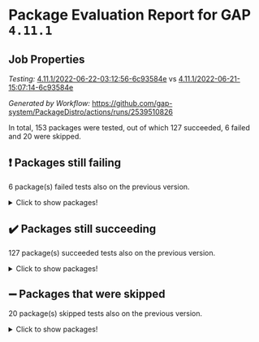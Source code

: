 # Package Evaluation Report for GAP `4.11.1`

## Job Properties

*Testing:* [4.11.1/2022-06-22-03:12:56-6c93584e](https://github.com/gap-system/PackageDistro/blob/data/reports/4.11.1/2022-06-22-03:12:56-6c93584e) vs [4.11.1/2022-06-21-15:07:14-6c93584e](https://github.com/gap-system/PackageDistro/blob/data/reports/4.11.1/2022-06-21-15:07:14-6c93584e)

*Generated by Workflow:* https://github.com/gap-system/PackageDistro/actions/runs/2539510826

In total, 153 packages were tested, out of which 127 succeeded, 6 failed and 20 were skipped.

## :exclamation: Packages still failing

6 package(s) failed tests also on the previous version.
<details><summary>Click to show packages!</summary>

- fining 1.4.1 [(failure)](https://github.com/gap-system/PackageDistro/runs/6996567370?check_suite_focus=true)
- francy 1.2.4 [(failure)](https://github.com/gap-system/PackageDistro/runs/6996567783?check_suite_focus=true)
- hap 1.41 [(failure)](https://github.com/gap-system/PackageDistro/runs/6996568457?check_suite_focus=true)
- normalizinterface 1.3.2 [(failure)](https://github.com/gap-system/PackageDistro/runs/6996570388?check_suite_focus=true)
- packagemanager 1.2 [(failure)](https://github.com/gap-system/PackageDistro/runs/6996570707?check_suite_focus=true)
- recog 1.3.2 [(failure)](https://github.com/gap-system/PackageDistro/runs/6996571327?check_suite_focus=true)
</details>

## :heavy_check_mark: Packages still succeeding

127 package(s) succeeded tests also on the previous version.
<details><summary>Click to show packages!</summary>

- ace 5.4 [(success)](https://github.com/gap-system/PackageDistro/runs/6996565726?check_suite_focus=true)
- aclib 1.3.2 [(success)](https://github.com/gap-system/PackageDistro/runs/6996565788?check_suite_focus=true)
- agt 0.2 [(success)](https://github.com/gap-system/PackageDistro/runs/6996565832?check_suite_focus=true)
- alnuth 3.2.1 [(success)](https://github.com/gap-system/PackageDistro/runs/6996565887?check_suite_focus=true)
- anupq 3.2.6 [(success)](https://github.com/gap-system/PackageDistro/runs/6996565950?check_suite_focus=true)
- atlasrep 2.1.2 [(success)](https://github.com/gap-system/PackageDistro/runs/6996565996?check_suite_focus=true)
- autodoc 2022.03.10 [(success)](https://github.com/gap-system/PackageDistro/runs/6996566034?check_suite_focus=true)
- automata 1.15 [(success)](https://github.com/gap-system/PackageDistro/runs/6996566080?check_suite_focus=true)
- automgrp 1.3.2 [(success)](https://github.com/gap-system/PackageDistro/runs/6996566133?check_suite_focus=true)
- autpgrp 1.10.2 [(success)](https://github.com/gap-system/PackageDistro/runs/6996566177?check_suite_focus=true)
- cap 2022.06-04 [(success)](https://github.com/gap-system/PackageDistro/runs/6996566236?check_suite_focus=true)
- caratinterface 2.3.3 [(success)](https://github.com/gap-system/PackageDistro/runs/6996566291?check_suite_focus=true)
- cddinterface 2020.06.24 [(success)](https://github.com/gap-system/PackageDistro/runs/6996566348?check_suite_focus=true)
- circle 1.6.5 [(success)](https://github.com/gap-system/PackageDistro/runs/6996566376?check_suite_focus=true)
- classicpres 1.22 [(success)](https://github.com/gap-system/PackageDistro/runs/6996566425?check_suite_focus=true)
- cohomolo 1.6.10 [(success)](https://github.com/gap-system/PackageDistro/runs/6996566468?check_suite_focus=true)
- congruence 1.2.4 [(success)](https://github.com/gap-system/PackageDistro/runs/6996566517?check_suite_focus=true)
- corelg 1.56 [(success)](https://github.com/gap-system/PackageDistro/runs/6996566580?check_suite_focus=true)
- crime 1.6 [(success)](https://github.com/gap-system/PackageDistro/runs/6996566619?check_suite_focus=true)
- crisp 1.4.5 [(success)](https://github.com/gap-system/PackageDistro/runs/6996566666?check_suite_focus=true)
- crypting 0.10 [(success)](https://github.com/gap-system/PackageDistro/runs/6996566752?check_suite_focus=true)
- cryst 4.1.24 [(success)](https://github.com/gap-system/PackageDistro/runs/6996566812?check_suite_focus=true)
- crystcat 1.1.9 [(success)](https://github.com/gap-system/PackageDistro/runs/6996566849?check_suite_focus=true)
- ctbllib 1.3.4 [(success)](https://github.com/gap-system/PackageDistro/runs/6996566887?check_suite_focus=true)
- cubefree 1.19 [(success)](https://github.com/gap-system/PackageDistro/runs/6996566921?check_suite_focus=true)
- curlinterface 2.2.2 [(success)](https://github.com/gap-system/PackageDistro/runs/6996566978?check_suite_focus=true)
- cvec 2.7.5 [(success)](https://github.com/gap-system/PackageDistro/runs/6996567011?check_suite_focus=true)
- datastructures 0.2.7 [(success)](https://github.com/gap-system/PackageDistro/runs/6996567046?check_suite_focus=true)
- deepthought 1.0.5 [(success)](https://github.com/gap-system/PackageDistro/runs/6996567080?check_suite_focus=true)
- design 1.7 [(success)](https://github.com/gap-system/PackageDistro/runs/6996567112?check_suite_focus=true)
- difsets 2.3.1 [(success)](https://github.com/gap-system/PackageDistro/runs/6996567139?check_suite_focus=true)
- digraphs 1.5.3 [(success)](https://github.com/gap-system/PackageDistro/runs/6996567169?check_suite_focus=true)
- edim 1.3.5 [(success)](https://github.com/gap-system/PackageDistro/runs/6996567196?check_suite_focus=true)
- example 4.3.1 [(success)](https://github.com/gap-system/PackageDistro/runs/6996567234?check_suite_focus=true)
- factint 1.6.3 [(success)](https://github.com/gap-system/PackageDistro/runs/6996567264?check_suite_focus=true)
- ferret 1.0.7 [(success)](https://github.com/gap-system/PackageDistro/runs/6996567294?check_suite_focus=true)
- fga 1.4.0 [(success)](https://github.com/gap-system/PackageDistro/runs/6996567340?check_suite_focus=true)
- float 1.0.3 [(success)](https://github.com/gap-system/PackageDistro/runs/6996567414?check_suite_focus=true)
- format 1.4.3 [(success)](https://github.com/gap-system/PackageDistro/runs/6996567474?check_suite_focus=true)
- forms 1.2.7 [(success)](https://github.com/gap-system/PackageDistro/runs/6996567529?check_suite_focus=true)
- fplsa 1.2.5 [(success)](https://github.com/gap-system/PackageDistro/runs/6996567595?check_suite_focus=true)
- fr 2.4.8 [(success)](https://github.com/gap-system/PackageDistro/runs/6996567689?check_suite_focus=true)
- fwtree 1.3 [(success)](https://github.com/gap-system/PackageDistro/runs/6996567885?check_suite_focus=true)
- gbnp 1.0.5 [(success)](https://github.com/gap-system/PackageDistro/runs/6996567983?check_suite_focus=true)
- generalizedmorphismsforcap 2022.05-01 [(success)](https://github.com/gap-system/PackageDistro/runs/6996568083?check_suite_focus=true)
- genss 1.6.6 [(success)](https://github.com/gap-system/PackageDistro/runs/6996568137?check_suite_focus=true)
- gradedringforhomalg 2022.03-01 [(success)](https://github.com/gap-system/PackageDistro/runs/6996568197?check_suite_focus=true)
- grape 4.8.5 [(success)](https://github.com/gap-system/PackageDistro/runs/6996568239?check_suite_focus=true)
- groupoids 1.69 [(success)](https://github.com/gap-system/PackageDistro/runs/6996568277?check_suite_focus=true)
- grpconst 2.6.2 [(success)](https://github.com/gap-system/PackageDistro/runs/6996568319?check_suite_focus=true)
- guarana 0.96.3 [(success)](https://github.com/gap-system/PackageDistro/runs/6996568368?check_suite_focus=true)
- guava 3.16 [(success)](https://github.com/gap-system/PackageDistro/runs/6996568414?check_suite_focus=true)
- hapcryst 0.1.14 [(success)](https://github.com/gap-system/PackageDistro/runs/6996568506?check_suite_focus=true)
- hecke 1.5.3 [(success)](https://github.com/gap-system/PackageDistro/runs/6996568581?check_suite_focus=true)
- help 3.5 [(success)](https://github.com/gap-system/PackageDistro/runs/6996568648?check_suite_focus=true)
- idrel 2.44 [(success)](https://github.com/gap-system/PackageDistro/runs/6996568730?check_suite_focus=true)
- images 1.3.1 [(success)](https://github.com/gap-system/PackageDistro/runs/6996568818?check_suite_focus=true)
- intpic 0.3.0 [(success)](https://github.com/gap-system/PackageDistro/runs/6996568879?check_suite_focus=true)
- io 4.7.2 [(success)](https://github.com/gap-system/PackageDistro/runs/6996568960?check_suite_focus=true)
- irredsol 1.4.3 [(success)](https://github.com/gap-system/PackageDistro/runs/6996569023?check_suite_focus=true)
- json 2.1.0 [(success)](https://github.com/gap-system/PackageDistro/runs/6996569099?check_suite_focus=true)
- jupyterkernel 1.4.1 [(success)](https://github.com/gap-system/PackageDistro/runs/6996569161?check_suite_focus=true)
- jupyterviz 1.5.1 [(success)](https://github.com/gap-system/PackageDistro/runs/6996569219?check_suite_focus=true)
- kan 1.34 [(success)](https://github.com/gap-system/PackageDistro/runs/6996569290?check_suite_focus=true)
- kbmag 1.5.9 [(success)](https://github.com/gap-system/PackageDistro/runs/6996569356?check_suite_focus=true)
- laguna 3.9.5 [(success)](https://github.com/gap-system/PackageDistro/runs/6996569422?check_suite_focus=true)
- liealgdb 2.2.1 [(success)](https://github.com/gap-system/PackageDistro/runs/6996569511?check_suite_focus=true)
- liepring 2.6 [(success)](https://github.com/gap-system/PackageDistro/runs/6996569591?check_suite_focus=true)
- liering 2.4.2 [(success)](https://github.com/gap-system/PackageDistro/runs/6996569646?check_suite_focus=true)
- linearalgebraforcap 2022.06-02 [(success)](https://github.com/gap-system/PackageDistro/runs/6996569707?check_suite_focus=true)
- loops 3.4.1 [(success)](https://github.com/gap-system/PackageDistro/runs/6996569764?check_suite_focus=true)
- lpres 1.0.3 [(success)](https://github.com/gap-system/PackageDistro/runs/6996569807?check_suite_focus=true)
- majoranaalgebras 1.4 [(success)](https://github.com/gap-system/PackageDistro/runs/6996569858?check_suite_focus=true)
- mapclass 1.4.5 [(success)](https://github.com/gap-system/PackageDistro/runs/6996569939?check_suite_focus=true)
- matgrp 0.64 [(success)](https://github.com/gap-system/PackageDistro/runs/6996570006?check_suite_focus=true)
- modisom 2.5.2 [(success)](https://github.com/gap-system/PackageDistro/runs/6996570051?check_suite_focus=true)
- modulepresentationsforcap 2022.05-03 [(success)](https://github.com/gap-system/PackageDistro/runs/6996570112?check_suite_focus=true)
- monoidalcategories 2022.06-06 [(success)](https://github.com/gap-system/PackageDistro/runs/6996570160?check_suite_focus=true)
- nconvex 2020.11-04 [(success)](https://github.com/gap-system/PackageDistro/runs/6996570207?check_suite_focus=true)
- nilmat 1.4.1 [(success)](https://github.com/gap-system/PackageDistro/runs/6996570259?check_suite_focus=true)
- nock 1.5 [(success)](https://github.com/gap-system/PackageDistro/runs/6996570331?check_suite_focus=true)
- nq 2.5.8 [(success)](https://github.com/gap-system/PackageDistro/runs/6996570482?check_suite_focus=true)
- numericalsgps 1.3.0 [(success)](https://github.com/gap-system/PackageDistro/runs/6996570543?check_suite_focus=true)
- openmath 11.5.1 [(success)](https://github.com/gap-system/PackageDistro/runs/6996570587?check_suite_focus=true)
- orb 4.8.4 [(success)](https://github.com/gap-system/PackageDistro/runs/6996570649?check_suite_focus=true)
- patternclass 2.4.2 [(success)](https://github.com/gap-system/PackageDistro/runs/6996570750?check_suite_focus=true)
- permut 2.0.4 [(success)](https://github.com/gap-system/PackageDistro/runs/6996570817?check_suite_focus=true)
- polenta 1.3.10 [(success)](https://github.com/gap-system/PackageDistro/runs/6996570862?check_suite_focus=true)
- polymaking 0.8.6 [(success)](https://github.com/gap-system/PackageDistro/runs/6996570909?check_suite_focus=true)
- primgrp 3.4.2 [(success)](https://github.com/gap-system/PackageDistro/runs/6996570950?check_suite_focus=true)
- profiling 2.5.0 [(success)](https://github.com/gap-system/PackageDistro/runs/6996571006?check_suite_focus=true)
- qpa 1.33 [(success)](https://github.com/gap-system/PackageDistro/runs/6996571054?check_suite_focus=true)
- quagroup 1.8.3 [(success)](https://github.com/gap-system/PackageDistro/runs/6996571094?check_suite_focus=true)
- radiroot 2.9 [(success)](https://github.com/gap-system/PackageDistro/runs/6996571150?check_suite_focus=true)
- rcwa 4.6.4 [(success)](https://github.com/gap-system/PackageDistro/runs/6996571201?check_suite_focus=true)
- rds 1.8 [(success)](https://github.com/gap-system/PackageDistro/runs/6996571268?check_suite_focus=true)
- repndecomp 1.2.1 [(success)](https://github.com/gap-system/PackageDistro/runs/6996571377?check_suite_focus=true)
- repsn 3.1.0 [(success)](https://github.com/gap-system/PackageDistro/runs/6996571447?check_suite_focus=true)
- resclasses 4.7.2 [(success)](https://github.com/gap-system/PackageDistro/runs/6996571538?check_suite_focus=true)
- scscp 2.3.1 [(success)](https://github.com/gap-system/PackageDistro/runs/6996571599?check_suite_focus=true)
- semigroups 4.0.0 [(success)](https://github.com/gap-system/PackageDistro/runs/6996571647?check_suite_focus=true)
- sglppow 2.2 [(success)](https://github.com/gap-system/PackageDistro/runs/6996571725?check_suite_focus=true)
- sgpviz 0.999.5 [(success)](https://github.com/gap-system/PackageDistro/runs/6996571769?check_suite_focus=true)
- simpcomp 2.1.14 [(success)](https://github.com/gap-system/PackageDistro/runs/6996571819?check_suite_focus=true)
- singular 2020.12.18 [(success)](https://github.com/gap-system/PackageDistro/runs/6996571864?check_suite_focus=true)
- sla 1.5.3 [(success)](https://github.com/gap-system/PackageDistro/runs/6996571907?check_suite_focus=true)
- smallgrp 1.5 [(success)](https://github.com/gap-system/PackageDistro/runs/6996571966?check_suite_focus=true)
- smallsemi 0.6.13 [(success)](https://github.com/gap-system/PackageDistro/runs/6996572014?check_suite_focus=true)
- sonata 2.9.4 [(success)](https://github.com/gap-system/PackageDistro/runs/6996572059?check_suite_focus=true)
- sophus 1.25 [(success)](https://github.com/gap-system/PackageDistro/runs/6996572090?check_suite_focus=true)
- spinsym 1.5.2 [(success)](https://github.com/gap-system/PackageDistro/runs/6996572132?check_suite_focus=true)
- symbcompcc 1.3.2 [(success)](https://github.com/gap-system/PackageDistro/runs/6996572162?check_suite_focus=true)
- thelma 1.3 [(success)](https://github.com/gap-system/PackageDistro/runs/6996572203?check_suite_focus=true)
- tomlib 1.2.9 [(success)](https://github.com/gap-system/PackageDistro/runs/6996572254?check_suite_focus=true)
- toric 1.9.5 [(success)](https://github.com/gap-system/PackageDistro/runs/6996572300?check_suite_focus=true)
- transgrp 3.6.2 [(success)](https://github.com/gap-system/PackageDistro/runs/6996572361?check_suite_focus=true)
- ugaly 4.0.2 [(success)](https://github.com/gap-system/PackageDistro/runs/6996572415?check_suite_focus=true)
- unipot 1.5 [(success)](https://github.com/gap-system/PackageDistro/runs/6996572474?check_suite_focus=true)
- unitlib 4.1.0 [(success)](https://github.com/gap-system/PackageDistro/runs/6996572528?check_suite_focus=true)
- utils 0.72 [(success)](https://github.com/gap-system/PackageDistro/runs/6996572594?check_suite_focus=true)
- uuid 0.7 [(success)](https://github.com/gap-system/PackageDistro/runs/6996572687?check_suite_focus=true)
- walrus 0.9991 [(success)](https://github.com/gap-system/PackageDistro/runs/6996572798?check_suite_focus=true)
- wedderga 4.10.2 [(success)](https://github.com/gap-system/PackageDistro/runs/6996572889?check_suite_focus=true)
- xmod 2.88 [(success)](https://github.com/gap-system/PackageDistro/runs/6996572997?check_suite_focus=true)
- xmodalg 1.22 [(success)](https://github.com/gap-system/PackageDistro/runs/6996573124?check_suite_focus=true)
- yangbaxter 0.10.0 [(success)](https://github.com/gap-system/PackageDistro/runs/6996573208?check_suite_focus=true)
- zeromqinterface 0.13 [(success)](https://github.com/gap-system/PackageDistro/runs/6996573294?check_suite_focus=true)
</details>

## :heavy_minus_sign: Packages that were skipped

20 package(s) skipped tests also on the previous version.
<details><summary>Click to show packages!</summary>

- 4ti2interface 2022.03-01 [(skipped)](https://github.com/gap-system/PackageDistro/runs/6996495983?check_suite_focus=true)
- browse 1.8.14 [(skipped)](https://github.com/gap-system/PackageDistro/runs/6996495983?check_suite_focus=true)
- examplesforhomalg 2022.03-01 [(skipped)](https://github.com/gap-system/PackageDistro/runs/6996495983?check_suite_focus=true)
- gapdoc 1.6.5 [(skipped)](https://github.com/gap-system/PackageDistro/runs/6996495983?check_suite_focus=true)
- gauss 2022.03-01 [(skipped)](https://github.com/gap-system/PackageDistro/runs/6996495983?check_suite_focus=true)
- gaussforhomalg 2022.03-01 [(skipped)](https://github.com/gap-system/PackageDistro/runs/6996495983?check_suite_focus=true)
- gradedmodules 2022.03-01 [(skipped)](https://github.com/gap-system/PackageDistro/runs/6996495983?check_suite_focus=true)
- homalg 2022.03-01 [(skipped)](https://github.com/gap-system/PackageDistro/runs/6996495983?check_suite_focus=true)
- homalgtocas 2022.03-01 [(skipped)](https://github.com/gap-system/PackageDistro/runs/6996495983?check_suite_focus=true)
- io_forhomalg 2022.03-01 [(skipped)](https://github.com/gap-system/PackageDistro/runs/6996495983?check_suite_focus=true)
- itc 1.5.1 [(skipped)](https://github.com/gap-system/PackageDistro/runs/6996495983?check_suite_focus=true)
- localizeringforhomalg 2022.03-01 [(skipped)](https://github.com/gap-system/PackageDistro/runs/6996495983?check_suite_focus=true)
- matricesforhomalg 2022.04-01 [(skipped)](https://github.com/gap-system/PackageDistro/runs/6996495983?check_suite_focus=true)
- modules 2022.03-01 [(skipped)](https://github.com/gap-system/PackageDistro/runs/6996495983?check_suite_focus=true)
- polycyclic 2.16 [(skipped)](https://github.com/gap-system/PackageDistro/runs/6996495983?check_suite_focus=true)
- ringsforhomalg 2022.04-01 [(skipped)](https://github.com/gap-system/PackageDistro/runs/6996495983?check_suite_focus=true)
- sco 2022.03-01 [(skipped)](https://github.com/gap-system/PackageDistro/runs/6996495983?check_suite_focus=true)
- toolsforhomalg 2022.05-01 [(skipped)](https://github.com/gap-system/PackageDistro/runs/6996495983?check_suite_focus=true)
- toricvarieties 2022.03.23 [(skipped)](https://github.com/gap-system/PackageDistro/runs/6996495983?check_suite_focus=true)
- xgap 4.31 [(skipped)](https://github.com/gap-system/PackageDistro/runs/6996495983?check_suite_focus=true)
</details>

